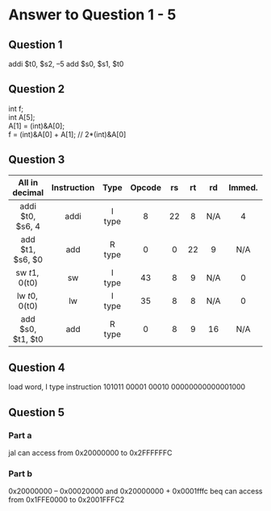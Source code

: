 # Answer to Question 1 - 5

## Question 1
addi $t0, $s2, –5 
add $s0, $s1, $t0 

## Question 2
int f;  
int A[5];  
A[1] = (int)&A[0];  
f = (int)&A[0] + A[1]; // 2*(int)&A[0]  

## Question 3
| All in decimal  | Instruction | Type | Opcode | rs | rt | rd | Immed. | Funct |
|:---------------:|:-----------:|:----:|:------:|:--:|:--:|:--:|:------:|:-----:|
|addi $t0, $s6, 4 |addi         |I type|8       |22  |8   |N/A |4       |N/A    |
|add $t1, $s6, $0 |add          |R type|0       |0   |22  |9   |N/A     |32     |
| sw $t1, 0($t0)  |sw           |I type|43      |8   |9   |N/A |0       |N/A    |
| lw $t0, 0($t0)  |lw           |I type|35      |8   |8   |N/A |0       |N/A    |
|add $s0, $t1, $t0|add          |R type|0       |8   |9   |16  |N/A     |32     |

## Question 4
load word, I type instruction 
101011 00001 00010 00000000000001000 

## Question 5
### Part a
jal can access from 0x20000000 to 0x2FFFFFFC 

### Part b
0x20000000 – 0x00020000 and 0x20000000 + 0x0001fffc 
beq can access from 0x1FFE0000 to 0x2001FFFC2 
